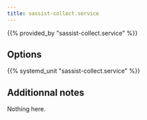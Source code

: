 ```yaml
---
title: sassist-collect.service
---
```


{{% provided_by "sassist-collect.service" %}}

## Options

{{% systemd_unit "sassist-collect.service" %}}

## Additionnal notes

Nothing here.